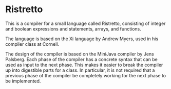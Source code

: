 # Ristretto

This is a compiler for a small language called Ristretto, consisting of integer
and boolean expressions and statements, arrays, and functions.

The language is based on the Xi language by Andrew Myers,
used in his compiler class at Cornell.

The design of the compiler is based on the MiniJava compiler
by Jens Palsberg. Each phase of the compiler has a concrete syntax
that can be used as input to the next phase. This makes it easier
to break the compiler up into digestible parts for a class.
In particular, it is not required that a previous phase of the compiler
be completely working for the next phase to be implemented.
